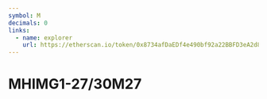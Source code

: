```yaml
---
symbol: M
decimals: 0
links:
  - name: explorer
    url: https://etherscan.io/token/0x8734afDaEDf4e490bf92a22BBFD3eA2d8Eb2E86c
---
```


# MHIMG1-27/30M27
